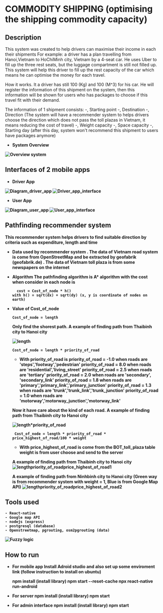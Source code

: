 # COMMODITY SHIPPING (optimising the shipping commodity capacity)


## Description
This system was created to help drivers can maximise their income in each their shipments
For example: a driver has a plan travelling from Hanoi,Vietnam to HoChiMinh city, Vietnam by a 4-seat car. He uses Uber to fill up the three rest seats, but the luggage compartment is still not filled up. This system will help this driver to fill up the rest capacity of the car which means he can optimise the money for each travel.

How it works. It a driver has still 100 (Kg) and 100 (M^3) for his car. He will register the information of this shipment on the system, then this information will be shown for users who has packages to choose if this travel fit with their demand.

The information of 1 shipment consists:
 -, Starting point
 -, Destination
 -, Direction (The system will have a recommender system to helps drivers choose the direction which does not pass the toll plazas in Vietnam, it means reducing the cost of travel)
 -, Weight capacity
 -, Space capacity
 -, Starting day (after this day, system won't recommend this shipment to users have packages anymore)

- <strong> System Overview <strong>

![Overview system](https://gitlab.com/dangha997/commodity_carrier/uploads/22c41974673a5da80ca7221034b84825/image.png)

## Interfaces of 2 mobile apps

- <strong> Driver App <strong>

![Diagram_driver_app](https://gitlab.com/dangha997/commodity_carrier/uploads/105b6366c18e22c8a02606e7db473c2e/image.png)
![Driver_app_interface](https://gitlab.com/dangha997/commodity_carrier/uploads/515356d0c5fdc57faf3ec47e81718da5/Driver_app_interface.png)

- <strong> User App <strong>

![Diagram_user_app](https://gitlab.com/dangha997/commodity_carrier/uploads/960683afd02c1d5837dabeb856dee854/image.png)
![User_app_interface](https://gitlab.com/dangha997/commodity_carrier/uploads/331a9d9c734e3c9d65e8942a2e889702/image.png)


## Pathfinding recommender system  
This recommender system helps drivers to find suitable direction by criteria such as expenditure, length and time

  - <strong> Data used by recommender system <strong>
    . The data of Vietnam road system is come from OpenStreetMap and be extracted by geofabrik (geofabrik.de)
    . The data of Vietnam toll plaza is from some newspapers on the internet 

  - <strong> Algorithm <strong>
    The pathfinding algorithm is A* algorithm with the cost when consider in each node is

          cost = Cost_of_node * h()
        with h() = sqrt(dx) + sqrt(dy) (x, y is coordinate of nodes on earth)

  - <strong> Value of Cost_of_node <strong>

        Cost_of_node = length

    Only find the shorest path. A example of finding path from Thaibinh city to Hanoi city

    ![length](https://gitlab.com/dangha997/commodity_carrier/uploads/78cde2d617c5967b31c44c7b0ba30b6d/image.png)

        Cost_of_node = length * priority_of_road

    - With priority_of_road is
      priority_of_road = -1.0 when roads are 'steps','footway','pedestrian'
      priority_of_road = 8.0 when roads are 'residential','living_street'
      priority_of_road = 2.5 when roads are 'tertiary'
      priority_of_road = 2.0 when roads are 'secondary', 'secondary_link'
      priority_of_road = 1.8 when roads are 'primary','primary_link','primary_junction'
      priority_of_road = 1.3 when roads are 'trunk','trunk_link','trunk_junction'
      priority_of_road = 1.0 when roads are 'motorway','motorway_junction','motorway_link'

    Now it have care about the kind of each road. A example of finding path from Thaibinh city to Hanoi city

    ![length*priority_of_road](https://gitlab.com/dangha997/commodity_carrier/uploads/53023afa0069a1fa20951c09f50a554c/image.png)

         Cost_of_node = length * priority_of_road * price_highest_of_road/100 * weight

    - With price_highest_of_road is come from the BOT_toll_plaza table
          weight is from user choose and send to the server

    A example of finding path from Thaibinh city to Hanoi city
    ![length*priority_of_road*price_highest_of_road1](https://gitlab.com/dangha997/commodity_carrier/uploads/ad81581ea87f5ede8cc50f56c44b6bcd/image.png)

    A example of finding path from Ninhbinh city to Hanoi city (Green way is from recommender system with weight = 1, Blue is from Google Map API)
    ![length*priority_of_road*price_highest_of_road2](https://gitlab.com/dangha997/commodity_carrier/uploads/3d18090cdb7bee4d3a5d71e0541a017c/image.png)

## Tools used
    - React-native
    - Google map API
    - nodejs (express)
    - postgresql (database)
    - Openstreetmap, pgrouting, osm2pgrouting (data)

![Fuzzy logic](https://gitlab.com/dangha997/commodity_carrier/uploads/a39b0165c3e26a998d9bff9b273b485c/image.png)

## How to run

  - For mobile app
    Install Adroid studio and also set up some enviroment link (follow instruction to install on ubuntu)

    npm install (install library)
    npm start --reset-cache
    npx react-native run-android

  - For server 
    npm install (install library)
    npm start

  - For admin interface 
    npm install (install library)
    npm start
